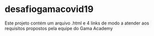 # desafiogamacovid19
Este projeto contém um arquivo .html e 4 links de modo a atender aos requisitos propostos pela equipe do Gama Academy
